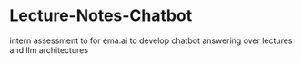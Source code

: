 # Lecture-Notes-Chatbot
intern assessment to for ema.ai to develop chatbot answering over lectures and llm architectures
